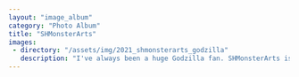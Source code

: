 ```yaml
---
layout: "image_album"
category: "Photo Album"
title: "SHMonsterArts"
images:
 - directory: "/assets/img/2021_shmonsterarts_godzilla"
   description: "I've always been a huge Godzilla fan. SHMonsterArts is an incredible line of figures - really detailed and accurate to the movies. My brother opened the gates by introducing me and I couldn't resist picking up a few. My favorite is Little Godzilla."
---
```

